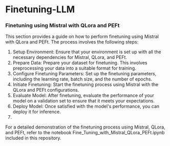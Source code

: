 # Finetuning-LLM

### Finetuning using Mistral with QLora and PEFt

This section provides a guide on how to perform finetuning using Mistral with QLora and PEFt. The process involves the following steps:

1. Setup Environment: Ensure that your environment is set up with all the necessary dependencies for Mistral, QLora, and PEFt.
2. Prepare Data: Prepare your dataset for finetuning. This involves preprocessing your data into a suitable format for training.
3. Configure Finetuning Parameters: Set up the finetuning parameters, including the learning rate, batch size, and the number of epochs.
4. Initiate Finetuning: Start the finetuning process using Mistral with the QLora and PEFt configurations.
5. Evaluate Model: After finetuning, evaluate the performance of your model on a validation set to ensure that it meets your expectations.
6. Deploy Model: Once satisfied with the model's performance, you can deploy it for inference.
7. 
For a detailed demonstration of the finetuning process using Mistral, QLora, and PEFt, refer to the notebook Fine_Tuning_with_Mistral_QLora_PEFt.ipynb included in this repository.
